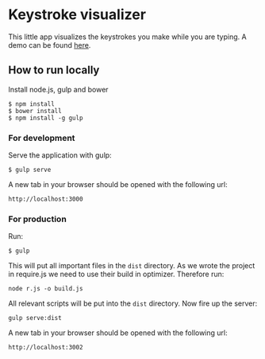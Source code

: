 # Keystroke visualizer

This little app visualizes the keystrokes you make while you are typing. A demo can be found [here](https://ch-bu.github.io/keystroker/).


## How to run locally

Install node.js, gulp and bower

```
$ npm install
$ bower install
$ npm install -g gulp
```
### For development

Serve the application with gulp:

```
$ gulp serve
```

A new tab in your browser should be opened with the following url:

```
http://localhost:3000
```

### For production

Run:

```
$ gulp
```

This will put all important files in the `dist` directory. As we wrote the project in require.js we need to use their build in optimizer. Therefore run:

```
node r.js -o build.js
```

All relevant scripts will be put into the `dist` directory. Now fire up the server:

```
gulp serve:dist
```

A new tab in your browser should be opened with the following url:

```
http://localhost:3002
```